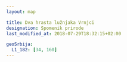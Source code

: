 ```yaml
---
layout: map

title: Dva hrasta lužnjaka Vrnjci
designation: Spomenik prirode
last_modified_at: 2018-07-29T18:32:15+02:00

geoSrbija:
  L1_182: [34, 160]
---
```

